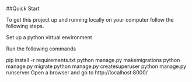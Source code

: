 ##Quick Start

To get this project up and running locally on your computer follow the following steps.

Set up a python virtual environment

Run the following commands

pip install -r requirements.txt
python manage.py makemigrations
python manage.py migrate
python manage.py createsuperuser
python manage.py runserver
Open a browser and go to http://localhost:8000/
